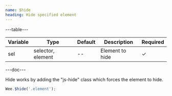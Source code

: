 ```yaml
---
name: $hide
heading: Hide specified element
---
```


---table---

| Variable | Type              | Default | Description     | Required |
| -------- | ----------------- | ------- | --------------- | -------- |
| sel      | selector, element | --      | Element to hide | &#10003; |

---doc---

Hide works by adding the "js-hide" class which forces the element to hide.

```javascript
Wee.$hide('.element');
```